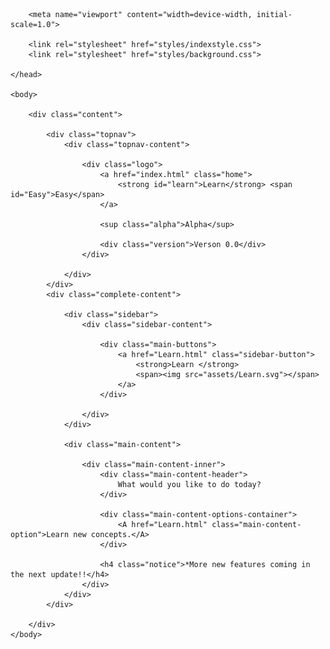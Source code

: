 <!DOCTYPE html>

<html>
    <head>
        <title>Learn Easy</title>

        <meta name="viewport" content="width=device-width, initial-scale=1.0">

        <link rel="stylesheet" href="styles/indexstyle.css">
        <link rel="stylesheet" href="styles/background.css">

    </head>

    <body>

        <div class="content">

            <div class="topnav">
                <div class="topnav-content">

                    <div class="logo">
                        <a href="index.html" class="home">
                            <strong id="learn">Learn</strong> <span id="Easy">Easy</span> 
                        </a>

                        <sup class="alpha">Alpha</sup>

                        <div class="version">Verson 0.0</div>
                    </div>

                </div>
            </div>
            <div class="complete-content">     

                <div class="sidebar">
                    <div class="sidebar-content">
                    
                        <div class="main-buttons">
                            <a href="Learn.html" class="sidebar-button"> 
                                <strong>Learn </strong>
                                <span><img src="assets/Learn.svg"></span>
                            </a>
                        </div>

                    </div>
                </div>

                <div class="main-content">

                    <div class="main-content-inner">
                        <div class="main-content-header">
                            What would you like to do today?
                        </div>

                        <div class="main-content-options-container">
                            <A href="Learn.html" class="main-content-option">Learn new concepts.</A>
                        </div>

                        <h4 class="notice">*More new features coming in the next update!!</h4>
                    </div>
                </div>
            </div>

        </div>
    </body>
</html>
